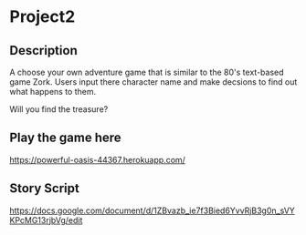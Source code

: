 # Project2

## Description
A choose your own adventure game that is similar to the 80's text-based game Zork. Users input there character name and make decsions to find out what happens to them.

Will you find the treasure?

## Play the game here
https://powerful-oasis-44367.herokuapp.com/

## Story Script
https://docs.google.com/document/d/1ZBvazb_ie7f3Bied6YvvRjB3g0n_sVYKPcMG13rjbVg/edit
